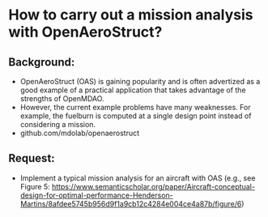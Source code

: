 # How to carry out a mission analysis with OpenAeroStruct?

## Background:
* OpenAeroStruct (OAS) is gaining popularity and is often advertized as a good example of a practical application that takes advantage of the strengths of OpenMDAO.
* However, the current example problems have many weaknesses. For example, the fuelburn is computed at a single design point instead of considering a mission.
* github.com/mdolab/openaerostruct

## Request:
* Implement a typical mission analysis for an aircraft with OAS (e.g., see Figure 5: https://www.semanticscholar.org/paper/Aircraft-conceptual-design-for-optimal-performance-Henderson-Martins/8afdee5745b956d9f1a9cb12c4284e004ce4a87b/figure/6)
